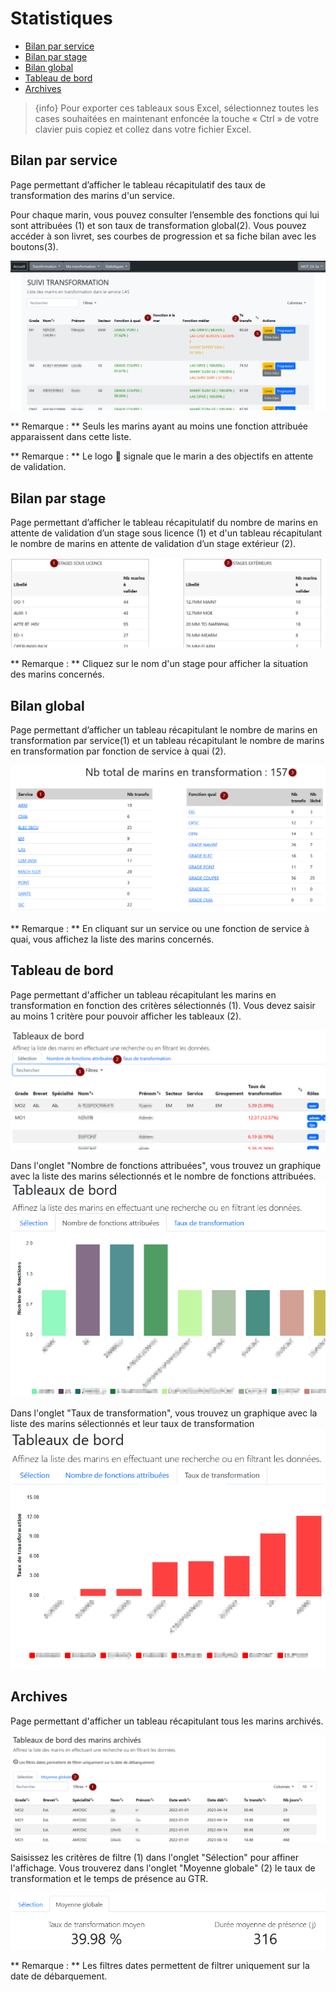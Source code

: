# Statistiques

- [Bilan par service](#bilan-service)
- [Bilan par stage](#bilan-stage)
- [Bilan global](#bilan-global)
- [Tableau de bord](#tableau-bord)
- [Archives](#archives)

> {info} Pour exporter ces tableaux sous Excel, sélectionnez toutes les cases souhaitées en maintenant enfoncée la touche « Ctrl » de votre clavier puis copiez et collez dans votre fichier Excel.

<a name="bilan-service"></a>

## Bilan par service
Page permettant d’afficher le tableau récapitulatif des taux de transformation des marins d'un service.

Pour chaque marin, vous pouvez consulter l’ensemble des fonctions qui lui sont attribuées (1) et son taux de transformation global(2). Vous pouvez accéder à son livret, ses courbes de progression et sa fiche bilan avec les boutons(3).

![Liste des stages](img/statistiques/bilan_pour_tuteurs_et_em.png)

** Remarque : **
Seuls les marins ayant au moins une fonction attribuée apparaissent dans cette liste.

** Remarque : ** Le logo &#128232; signale que le marin a des objectifs en attente de validation.

<a name="bilan-stage"></a>

## Bilan par stage
Page permettant d’afficher le tableau récapitulatif du nombre de marins en attente de validation d’un stage sous licence (1) et d'un tableau récapitulant le nombre de marins en attente de validation d’un stage extérieur (2).

![Liste des stages](img/statistiques/bilan_stages.png)

** Remarque : ** Cliquez sur le nom d'un stage pour afficher la situation des marins concernés.

<a name="bilan-global"></a>

## Bilan global
Page permettant d’afficher un tableau récapitulant le nombre de marins en transformation par service(1) et un tableau récapitulant le nombre de marins en transformation par fonction de service à quai (2).

![Liste des stages](img/statistiques/bilan_global.png)

** Remarque : ** En cliquant sur un service ou une fonction de service à quai, vous affichez la liste des marins concernés.


<a name="tableau-bord"></a>

## Tableau de bord
Page permettant d'afficher un tableau récapitulant les marins en transformation en fonction des critères sélectionnés (1). Vous devez saisir au moins 1 critère pour pouvoir afficher les tableaux (2).

![Liste des stages](img/statistiques/tab_bord.png)

Dans l'onglet "Nombre de fonctions attribuées", vous trouvez un graphique avec la liste des marins sélectionnés et le nombre de fonctions attribuées.
![Liste des stages](img/statistiques/tab_bord_fonc.png)

Dans l'onglet "Taux de transformation", vous trouvez un graphique avec la liste des marins sélectionnés et leur taux de transformation
![Liste des stages](img/statistiques/tab_bord_taux.png)

<a name="archives"></a>

## Archives
Page permettant d'afficher un tableau récapitulant tous les marins archivés.

![Liste des stages](img/statistiques/archives.png)

Saisissez les critères de filtre (1) dans l'onglet "Sélection" pour affiner l'affichage. Vous trouverez dans l'onglet "Moyenne globale" (2) le taux de transformation et le temps de présence au GTR.

![Liste des stages](img/statistiques/moyenne_archives.png)

** Remarque : ** Les filtres dates permettent de filtrer uniquement sur la date de débarquement.